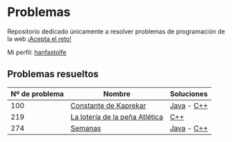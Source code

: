 # Problemas

Repositorio dedicado únicamente a resolver problemas de programación de la web [¡Acepta el reto! ](https://www.aceptaelreto.com/)

Mi perfil: [hanfastolfe](https://www.aceptaelreto.com/user/profile.php?id=21099)

## Problemas resueltos
| Nº de problema | Nombre | Soluciones
|--|--|--|
| 100 | [Constante de Kaprekar](https://www.aceptaelreto.com/problem/statement.php?id=100) | [Java](https://github.com/drhanfastolfe/problemas/blob/master/volumen-1/100%20-%20Constante%20de%20Kaprekar/constanteKaprekar.java) - [C++](https://github.com/drhanfastolfe/problemas/blob/master/volumen-1/100%20-%20Constante%20de%20Kaprekar/constanteKaprekar.cpp)| | |
| 219 | [La lotería de la peña Atlética](https://www.aceptaelreto.com/problem/statement.php?id=219) | [C++](https://github.com/drhanfastolfe/problemas/blob/master/volumen-2/219%20-%20La%20loteria%20de%20la%20penia%20Altetica/laLoteriaDeLaPeniaAtletica.cpp)| | |
| 274 | [Semanas](https://www.aceptaelreto.com/problem/statement.php?id=126) | [Java](https://github.com/drhanfastolfe/problemas/blob/master/volumen-2/274%20-%20Semanas/semanas.java) - [C++](https://github.com/drhanfastolfe/problemas/blob/master/volumen-2/274%20-%20Semanas/semanas.cpp)| | |